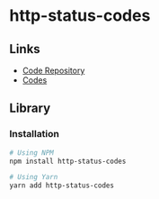 # http-status-codes

## Links

- [Code Repository](https://github.com/prettymuchbryce/http-status-codes)
- [Codes](https://github.com/prettymuchbryce/http-status-codes#codes)

## Library

### Installation

```sh
# Using NPM
npm install http-status-codes

# Using Yarn
yarn add http-status-codes
```
